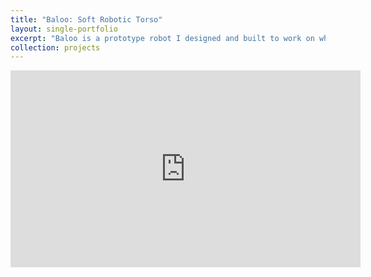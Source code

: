 ```yaml
---
title: "Baloo: Soft Robotic Torso"
layout: single-portfolio
excerpt: "Baloo is a prototype robot I designed and built to work on whole-body manipulation research. <br/><br/><img src='/images/grasping_all_objects.png' width='700'>"
collection: projects
---
```



<iframe width="560" height="315" src="https://www.youtube.com/embed/eTUvBEVGKXY?si=6dxTQT_fbxuLMvTh" title="YouTube video player" frameborder="0" allow="accelerometer; autoplay; clipboard-write; encrypted-media; gyroscope; picture-in-picture; web-share" referrerpolicy="strict-origin-when-cross-origin" allowfullscreen></iframe>

